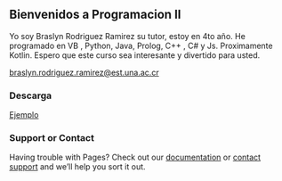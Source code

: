 ## Bienvenidos a Programacion II
Yo soy Braslyn Rodriguez Ramirez su tutor, estoy en 4to año. He programado en VB , Python, Java, Prolog, C++ , C# y Js. Proximamente Kotlin.
Espero que este curso sea interesante y divertido para usted.

braslyn.rodriguez.ramirez@est.una.ac.cr

### Descarga

[Ejemplo](https://github.com/Braslyn/Braslyn.github.io/raw/gh-pages/Ejercicios/Java/Bouncing.7z)

### Support or Contact

Having trouble with Pages? Check out our [documentation](https://docs.github.com/categories/github-pages-basics/) or [contact support](https://support.github.com/contact) and we’ll help you sort it out.
